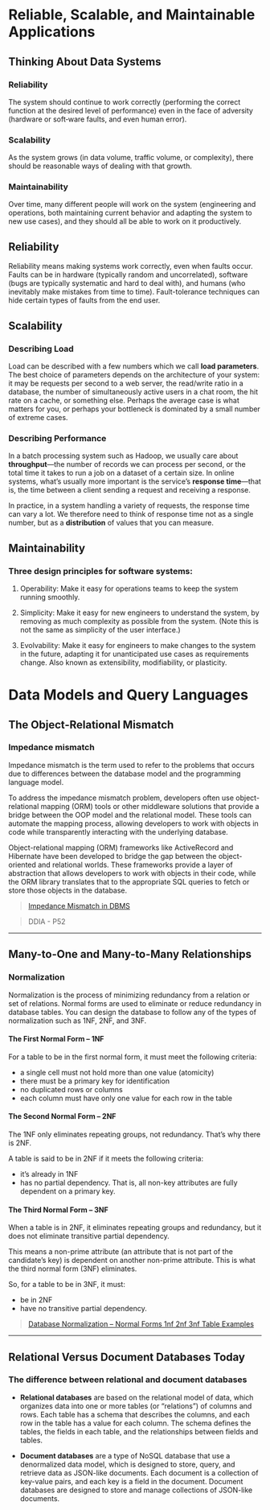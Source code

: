 # Reliable, Scalable, and Maintainable Applications

## Thinking About Data Systems

### Reliability

The system should continue to work correctly (performing the correct function at the desired level of performance) even in the face of adversity (hardware or soft‐ware faults, and even human error).

### Scalability

As the system grows (in data volume, traffic volume, or complexity), there should be reasonable ways of dealing with that growth.

### Maintainability

Over time, many different people will work on the system (engineering and operations, both maintaining current behavior and adapting the system to new use cases), and they should all be able to work on it productively.

## Reliability

Reliability means making systems work correctly, even when faults occur. Faults can be in hardware (typically random and uncorrelated), software (bugs are typically systematic and hard to deal with), and humans (who inevitably make mistakes from time to time). Fault-tolerance techniques can hide certain types of faults from the end user.

## Scalability

### Describing Load

Load can be described with a few numbers which we call **load parameters**. The best choice of parameters depends on the architecture of your system: it may be requests per second to a web server, the read/write ratio in a database, the number of simultaneously active users in a chat room, the hit rate on a cache, or something else. Perhaps the average case is what matters for you, or perhaps your bottleneck is dominated by a small number of extreme cases.

### Describing Performance

In a batch processing system such as Hadoop, we usually care about **throughput**—the number of records we can process per second, or the total time it takes to run a job on a dataset of a certain size. In online systems, what’s usually more important is the service’s **response time**—that is, the time between a client sending a request and receiving a response.

In practice, in a system handling a variety of requests, the response time can vary a lot. We therefore need to think of response time not as a single number, but as a **distribution** of values that you can measure.

## Maintainability

### Three design principles for software systems:

1. Operability: Make it easy for operations teams to keep the system running smoothly.

2. Simplicity: Make it easy for new engineers to understand the system, by removing as much complexity as possible from the system. (Note this is not the same as simplicity of the user interface.)

3. Evolvability: Make it easy for engineers to make changes to the system in the future, adapting it for unanticipated use cases as requirements change. Also known as extensibility, modifiability, or plasticity.

# Data Models and Query Languages

## The Object-Relational Mismatch

### Impedance mismatch

Impedance mismatch is the term used to refer to the problems that occurs due to differences between the database model and the programming language model.

To address the impedance mismatch problem, developers often use object-relational mapping (ORM) tools or other middleware solutions that provide a bridge between the OOP model and the relational model. These tools can automate the mapping process, allowing developers to work with objects in code while transparently interacting with the underlying database.

Object-relational mapping (ORM) frameworks like ActiveRecord and Hibernate have been developed to bridge the gap between the object-oriented and relational worlds. These frameworks provide a layer of abstraction that allows developers to work with objects in their code, while the ORM library translates that to the appropriate SQL queries to fetch or store those objects in the database.

> [Impedance Mismatch in DBMS](https://www.geeksforgeeks.org/impedance-mismatch-in-dbms/)

> DDIA - P52

---

## Many-to-One and Many-to-Many Relationships

### Normalization

Normalization is the process of minimizing redundancy from a relation or set of relations. Normal forms are used to eliminate or reduce redundancy in database tables. You can design the database to follow any of the types of normalization such as 1NF, 2NF, and 3NF.

#### The First Normal Form – 1NF

For a table to be in the first normal form, it must meet the following criteria:

- a single cell must not hold more than one value (atomicity)
- there must be a primary key for identification
- no duplicated rows or columns
- each column must have only one value for each row in the table

#### The Second Normal Form – 2NF

The 1NF only eliminates repeating groups, not redundancy. That’s why there is 2NF.

A table is said to be in 2NF if it meets the following criteria:

- it’s already in 1NF
- has no partial dependency. That is, all non-key attributes are fully dependent on a primary key.

#### The Third Normal Form – 3NF

When a table is in 2NF, it eliminates repeating groups and redundancy, but it does not eliminate transitive partial dependency.

This means a non-prime attribute (an attribute that is not part of the candidate’s key) is dependent on another non-prime attribute. This is what the third normal form (3NF) eliminates.

So, for a table to be in 3NF, it must:

- be in 2NF
- have no transitive partial dependency.

> [Database Normalization – Normal Forms 1nf 2nf 3nf Table Examples](https://www.freecodecamp.org/news/database-normalization-1nf-2nf-3nf-table-examples/)

---

## Relational Versus Document Databases Today

### The difference between relational and document databases

- **Relational databases** are based on the relational model of data, which organizes data into one or more tables (or “relations”) of columns and rows. Each table has a schema that describes the columns, and each row in the table has a value for each column. The schema defines the tables, the fields in each table, and the relationships between fields and tables.

- **Document databases** are a type of NoSQL database that use a denormalized data model, which is designed to store, query, and retrieve data as JSON-like documents. Each document is a collection of key-value pairs, and each key is a field in the document. Document databases are designed to store and manage collections of JSON-like documents.
